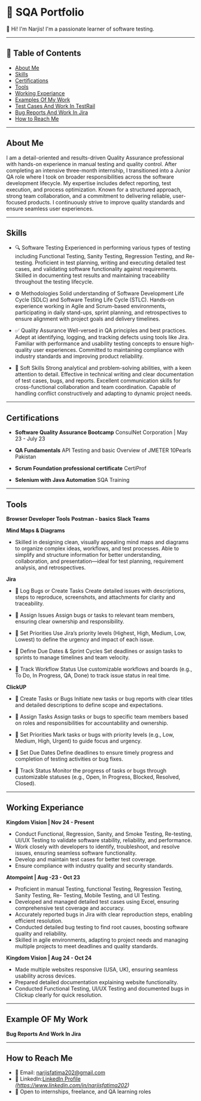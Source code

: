 # 📁 SQA Portfolio

👋 Hi! I'm Narjis! I'm a passionate learner of software testing.

---

## 🔗 Table of Contents
- [About Me](#about-me)
- [Skills](#skills)
- [Certifications](#certifications)
- [Tools](#tools)
- [Working Experiance](#working-experiance)
- [Examples Of My Work](#examples-of-my-work)
- [Test Cases And Work In TestRail](#test-cases-and-work-in-testrail)
- [Bug Reports And Work In Jira](#bug-report-and-work-in-jira)
- [How to Reach Me](#how-to-reach-me)




---------------


## About Me

I am a detail-oriented and results-driven Quality Assurance professional with hands-on experience in manual testing and quality control. After completing an intensive three-month internship, I transitioned into a Junior QA role where I took on broader responsibilities across the software development lifecycle. My expertise includes defect reporting, test execution, and process optimization. Known for a structured approach, strong team collaboration, and a commitment to delivering reliable, user-focused products. I continuously strive to improve quality standards and ensure seamless user experiences.

---

 ## Skills

- 🔍 Software Testing
Experienced in performing various types of testing including Functional Testing, Sanity Testing, Regression Testing, and Re-testing. Proficient in test planning, writing and executing detailed test cases, and validating software functionality against requirements. Skilled in documenting test results and maintaining traceability throughout the testing lifecycle.

- ⚙️ Methodologies
Solid understanding of Software Development Life Cycle (SDLC) and Software Testing Life Cycle (STLC). Hands-on experience working in Agile and Scrum-based environments, participating in daily stand-ups, sprint planning, and retrospectives to ensure alignment with project goals and delivery timelines.

- ✅ Quality Assurance
Well-versed in QA principles and best practices. Adept at identifying, logging, and tracking defects using tools like Jira. Familiar with performance and usability testing concepts to ensure high-quality user experiences. Committed to maintaining compliance with industry standards and improving product reliability.

- 🧠 Soft Skills
Strong analytical and problem-solving abilities, with a keen attention to detail. Effective in technical writing and clear documentation of test cases, bugs, and reports. Excellent communication skills for cross-functional collaboration and team coordination. Capable of handling conflict constructively and adapting to dynamic project needs.

---

## Certifications 

- **Software Quality Assurance Bootcamp**
ConsulNet Corporation | May 23 - July 23 
 
- **QA Fundamentals**
API Testing and basic Overview of JMETER 
  10Pearls Pakistan 

- **Scrum Foundation professional certificate**
  CertiProf 

- **Selenium with Java Automation**
  SQA Training

---
## Tools

**Browser Developer Tools**
**Postman - basics**
**Slack**
**Teams**

**Mind Maps & Diagrams**
- Skilled in designing clean, visually appealing mind maps and diagrams to organize complex ideas, workflows, and test processes. Able to simplify and structure information for better understanding, collaboration, and presentation—ideal for test planning, requirement analysis, and retrospectives.

**Jira**

- 📝 Log Bugs or Create Tasks
Create detailed issues with descriptions, steps to reproduce, screenshots, and attachments for clarity and traceability.

- 👤 Assign Issues
Assign bugs or tasks to relevant team members, ensuring clear ownership and responsibility.

- 📌 Set Priorities
Use Jira’s priority levels (Highest, High, Medium, Low, Lowest) to define the urgency and impact of each issue.

- 📅 Define Due Dates & Sprint Cycles
Set deadlines or assign tasks to sprints to manage timelines and team velocity.

- 🔄 Track Workflow Status
Use customizable workflows and boards (e.g., To Do, In Progress, QA, Done) to track issue status in real time.

 **ClickUP**

- 📝 Create Tasks or Bugs
Initiate new tasks or bug reports with clear titles and detailed descriptions to define scope and expectations.

- 👤 Assign Tasks
Assign tasks or bugs to specific team members based on roles and responsibilities for accountability and ownership.

- 📌 Set Priorities
Mark tasks or bugs with priority levels (e.g., Low, Medium, High, Urgent) to guide focus and urgency.

- 📅 Set Due Dates
Define deadlines to ensure timely progress and completion of testing activities or bug fixes.

- 🔄 Track Status
Monitor the progress of tasks or bugs through customizable statuses (e.g., Open, In Progress, Blocked, Resolved, Closed).

-------
## Working Experiance

**Kingdom Vision | Nov 24 - Present**

- Conduct Functional, Regression, Sanity, and Smoke Testing, Re-testing, UI/UX Testing to validate software stability, reliability, and performance.
- Work closely with developers to identify, troubleshoot, and resolve issues, ensuring seamless software functionality.
- Develop and maintain test cases for better test coverage.
- Ensure compliance with industry quality and security standards.

 **Atompoint | Aug -23 - Oct 23**

- Proficient in manual Testing, functional Testing, Regression Testing, Sanity Testing, Re- Testing, Mobile Testing, and UI Testing. 
- Developed and managed detailed test cases using Excel, ensuring comprehensive test coverage and accuracy. 
- Accurately reported bugs in Jira with clear reproduction steps, enabling efficient resolution.
- Conducted detailed bug testing to find root causes, boosting software quality and reliability.
- Skilled in agile environments, adapting to project needs and managing multiple projects to meet deadlines and quality standards.

**Kingdom Vision | Aug 24 - Oct 24**

- Made multiple websites responsive (USA, UK), ensuring seamless usability across devices.
- Prepared detailed documentation explaining website functionality.
- Conducted Functional Testing, UI/UX Testing and documented bugs in Clickup clearly for quick resolution.
  

--------
   ## Example OF My Work

 **Bug Reports And Work In Jira**

 -----------
## How to Reach Me

- 📧 Email: narjisfatima202@gmail.com  
- 🔗 LinkedIn:[LinkedIn Profile](#) *(https://www.linkedin.com/in/narjisfatima202)*  
- 💼 Open to internships, freelance, and QA learning roles  
